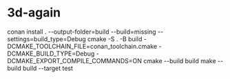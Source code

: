 # 3d-again

conan install . --output-folder=build --build=missing --settings=build_type=Debug
cmake -S . -B build -DCMAKE_TOOLCHAIN_FILE=conan_toolchain.cmake -DCMAKE_BUILD_TYPE=Debug -DCMAKE_EXPORT_COMPILE_COMMANDS=ON
cmake --build build
make --build build --target test